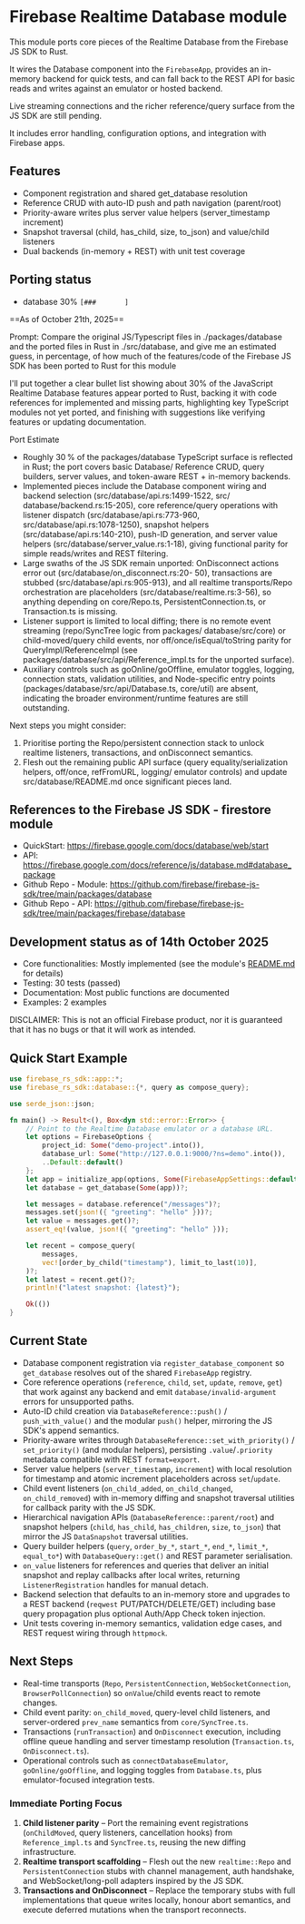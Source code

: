 # Firebase Realtime Database module

This module ports core pieces of the Realtime Database from the Firebase JS SDK to Rust.

It wires the Database component into the `FirebaseApp`, provides an in-memory backend for quick tests, and can fall back to the REST API for basic reads and writes against an emulator or hosted backend. 

Live streaming connections and the richer reference/query surface from the JS SDK are still pending.

It includes error handling, configuration options, and integration with Firebase apps.

## Features

- Component registration and shared get_database resolution
- Reference CRUD with auto-ID push and path navigation (parent/root)
- Priority-aware writes plus server value helpers (server_timestamp increment)
- Snapshot traversal (child, has_child, size, to_json) and value/child listeners
- Dual backends (in-memory + REST) with unit test coverage


## Porting status

- database 30% `[###       ]`

==As of October 21th, 2025== 

Prompt: Compare the original JS/Typescript files in ./packages/database and the ported files in Rust in ./src/database, and give me an estimated guess, in percentage, of how much of the features/code of the Firebase JS SDK has been ported to Rust for this module

I'll put together a clear bullet list showing about 30% of the JavaScript Realtime Database features appear ported to Rust, backing it with code references for implemented and missing parts, highlighting key TypeScript modules not yet ported, and finishing with suggestions like verifying features or updating documentation.

Port Estimate

  - Roughly 30 % of the packages/database TypeScript surface is reflected in Rust; the port covers basic Database/
  Reference CRUD, query builders, server values, and token-aware REST + in-memory backends.
  - Implemented pieces include the Database component wiring and backend selection (src/database/api.rs:1499-1522, src/
  database/backend.rs:15-205), core reference/query operations with listener dispatch (src/database/api.rs:773-960,
  src/database/api.rs:1078-1250), snapshot helpers (src/database/api.rs:140-210), push-ID generation, and server value
  helpers (src/database/server_value.rs:1-18), giving functional parity for simple reads/writes and REST filtering.
  - Large swaths of the JS SDK remain unported: OnDisconnect actions error out (src/database/on_disconnect.rs:20-
  50), transactions are stubbed (src/database/api.rs:905-913), and all realtime transports/Repo orchestration are
  placeholders (src/database/realtime.rs:3-56), so anything depending on core/Repo.ts, PersistentConnection.ts, or
  Transaction.ts is missing.
  - Listener support is limited to local diffing; there is no remote event streaming (repo/SyncTree logic from packages/
  database/src/core) or child-moved/query child events, nor off/once/isEqual/toString parity for QueryImpl/ReferenceImpl
  (see packages/database/src/api/Reference_impl.ts for the unported surface).
  - Auxiliary controls such as goOnline/goOffline, emulator toggles, logging, connection stats, validation utilities,
  and Node-specific entry points (packages/database/src/api/Database.ts, core/util) are absent, indicating the broader
  environment/runtime features are still outstanding.

Next steps you might consider:

  1. Prioritise porting the Repo/persistent connection stack to unlock realtime listeners, transactions, and onDisconnect semantics.
  2. Flesh out the remaining public API surface (query equality/serialization helpers, off/once, refFromURL, logging/ emulator controls) and update src/database/README.md once significant pieces land.


## References to the Firebase JS SDK - firestore module

- QuickStart: <https://firebase.google.com/docs/database/web/start>
- API: <https://firebase.google.com/docs/reference/js/database.md#database_package>
- Github Repo - Module: <https://github.com/firebase/firebase-js-sdk/tree/main/packages/database>
- Github Repo - API: <https://github.com/firebase/firebase-js-sdk/tree/main/packages/firebase/database>

## Development status as of 14th October 2025

- Core functionalities: Mostly implemented (see the module's [README.md](https://github.com/dgasparri/firebase-rs-sdk/tree/main/src/firestore) for details)
- Testing: 30 tests (passed)
- Documentation: Most public functions are documented
- Examples: 2 examples

DISCLAIMER: This is not an official Firebase product, nor it is guaranteed that it has no bugs or that it will work as intended.


## Quick Start Example

```rust
use firebase_rs_sdk::app::*;
use firebase_rs_sdk::database::{*, query as compose_query};

use serde_json::json;

fn main() -> Result<(), Box<dyn std::error::Error>> {
    // Point to the Realtime Database emulator or a database URL.
    let options = FirebaseOptions {
        project_id: Some("demo-project".into()),
        database_url: Some("http://127.0.0.1:9000/?ns=demo".into()),
        ..Default::default()
    };
    let app = initialize_app(options, Some(FirebaseAppSettings::default()))?;
    let database = get_database(Some(app))?;

    let messages = database.reference("/messages")?;
    messages.set(json!({ "greeting": "hello" }))?;
    let value = messages.get()?;
    assert_eq!(value, json!({ "greeting": "hello" }));

    let recent = compose_query(
        messages,
        vec![order_by_child("timestamp"), limit_to_last(10)],
    )?;
    let latest = recent.get()?;
    println!("latest snapshot: {latest}");

    Ok(())
}
```

## Current State

- Database component registration via `register_database_component` so `get_database` resolves out of the shared `FirebaseApp` registry.
- Core reference operations (`reference`, `child`, `set`, `update`, `remove`, `get`) that work against any backend and emit `database/invalid-argument` errors for unsupported paths.
- Auto-ID child creation via `DatabaseReference::push()` / `push_with_value()` and the modular `push()` helper, mirroring the JS SDK's append semantics.
- Priority-aware writes through `DatabaseReference::set_with_priority()` / `set_priority()` (and modular helpers), persisting `.value`/`.priority` metadata compatible with REST `format=export`.
- Server value helpers (`server_timestamp`, `increment`) with local resolution for timestamp and atomic increment placeholders across `set`/`update`.
- Child event listeners (`on_child_added`, `on_child_changed`, `on_child_removed`) with in-memory diffing and snapshot traversal utilities for callback parity with the JS SDK.
- Hierarchical navigation APIs (`DatabaseReference::parent/root`) and snapshot helpers (`child`, `has_child`, `has_children`, `size`, `to_json`) that mirror the JS `DataSnapshot` traversal utilities.
- Query builder helpers (`query`, `order_by_*`, `start_*`, `end_*`, `limit_*`, `equal_to*`) with `DatabaseQuery::get()` and REST parameter serialisation.
- `on_value` listeners for references and queries that deliver an initial snapshot and replay callbacks after local writes, returning `ListenerRegistration` handles for manual detach.
- Backend selection that defaults to an in-memory store and upgrades to a REST backend (`reqwest` PUT/PATCH/DELETE/GET) including base query propagation plus optional Auth/App Check token injection.
- Unit tests covering in-memory semantics, validation edge cases, and REST request wiring through `httpmock`.

## Next Steps

- Real-time transports (`Repo`, `PersistentConnection`, `WebSocketConnection`, `BrowserPollConnection`) so `onValue`/child events react to remote changes.
- Child event parity: `on_child_moved`, query-level child listeners, and server-ordered `prev_name` semantics from `core/SyncTree.ts`.
- Transactions (`runTransaction`) and `OnDisconnect` execution, including offline queue handling and server timestamp resolution (`Transaction.ts`, `OnDisconnect.ts`).
- Operational controls such as `connectDatabaseEmulator`, `goOnline/goOffline`, and logging toggles from `Database.ts`, plus emulator-focused integration tests.

### Immediate Porting Focus

1. **Child listener parity** – Port the remaining event registrations (`onChildMoved`, query listeners, cancellation hooks) from `Reference_impl.ts` and `SyncTree.ts`, reusing the new diffing infrastructure.
2. **Realtime transport scaffolding** – Flesh out the new `realtime::Repo` and `PersistentConnection` stubs with channel management, auth handshake, and WebSocket/long-poll adapters inspired by the JS SDK.
3. **Transactions and OnDisconnect** – Replace the temporary stubs with full implementations that queue writes locally, honour abort semantics, and execute deferred mutations when the transport reconnects.
